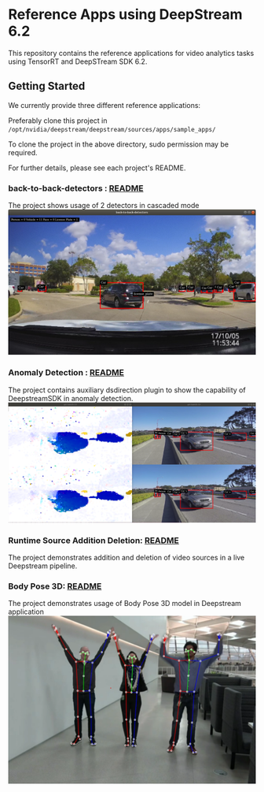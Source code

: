 # Reference Apps using DeepStream 6.2

This repository contains the reference applications for video analytics tasks using TensorRT and DeepSTream SDK 6.2.

## Getting Started ##
We currently provide three different reference applications:

Preferably clone this project in
`/opt/nvidia/deepstream/deepstream/sources/apps/sample_apps/`

To clone the project in the above directory, sudo permission may be required.

For further details, please see each project's README.

### back-to-back-detectors : [README](back-to-back-detectors/README.md) ###
  The project shows usage of 2 detectors in cascaded mode
  ![sample back to back output](back-to-back-detectors/.backtobackdetectors.png)
### Anomaly Detection : [README](anomaly/README.md) ###
  The project contains auxiliary dsdirection plugin to show the capability of DeepstreamSDK in anomaly detection.
  ![sample anomaly output](anomaly/.opticalflow.png)
### Runtime Source Addition Deletion: [README](runtime_source_add_delete/README.md) ###
  The project demonstrates addition and deletion of video sources in a live Deepstream pipeline.
### Body Pose 3D: [README](deepstream-bodypose-3d/README.md) ###
  The project demonstrates usage of Body Pose 3D model in Deepstream application
  ![sample anomaly output](deepstream-bodypose-3d/sources/.screenshot.png)
